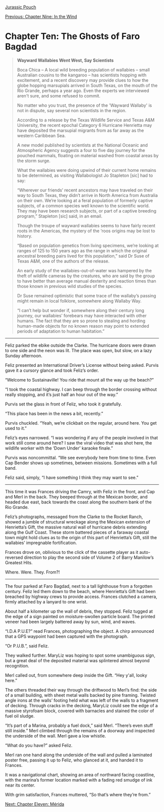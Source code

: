 [Jurassic Pouch](README.md)

[Previous: Chapter Nine: In the Wind](ch09.md) 

# Chapter Ten: The Ghosts of Faro Bagdad

> **Wayward Wallabies Went West, Say Scientists**
>
> Boca Chica – A local wild breeding population of wallabies –
> small Australian cousins to the kangaroo – has scientists
> hopping with excitement, and a recent discovery may provide
> clues to how the globe hopping marsupials arrived in South
> Texas, on the mouth of the Rio Grande, perhaps a year ago.
> Even the experts we interviewed aren't sure, and some
> refused to commit.
>
> No matter who you trust, the presence of the 'Wayward Wallaby'
> is not in dispute, say several non scientists in the region.
>
> According to a release by the Texas Wildlife Service and
> Texas A&M University, the recent epochal Category 6 Hurricane
> Henrietta may have deposited the marsupial migrants from
> as far away as the western Caribbean Sea.
>
> A new model published by scientists at the National Oceanic
> and Atmospheric Agency suggests a four to five day journey
> for the pouched mammals, floating on material washed from
> coastal areas by the storm surge.
>
> What the wallabies were doing upwind of their current home
> remains to be determined, as visiting Wallabologist Jo
> Stapleton [sic] had to say:
>
> “Wherever our friends’ recent ancestors may have traveled
> on their way to South Texas, they didn’t arrive in North
> America from Australia on their own. We’re looking at a
> feral population of formerly captive subjects, of a common
> species well known to the scientific world. They may have
> been research subjects, or part of a captive breeding
> program,” Stapleton [sic] said, in an email.
>
> Though the troupe of wayward wallabies seems to have
> fairly recent roots in the Americas, the mystery of
> the ‘roos origins may be lost to history.
>
> “Based on population genetics from living specimens,
> we’re looking at ranges of 125 to 150 years ago as
> the range in which the original ancestral breeding
> pairs lived for this population,” said Dr Suse of
> Texas A&M, one of the authors of the release.
>
> An early study of the wallabies-out-of-water was
> hampered by the theft of wildlife cameras by the
> creatures, who are said by the group to have better
> than average manual dexterity and reaction times
> than those known in previous wild studies of the species.
>
> Dr Suse remained optimistic that some trace of the
> wallaby’s passing might remain in local folklore,
> somewhere along Wallaby Way.
>
> “I can’t help but wonder if, somewhere along their
> century long journey, our wallabies’ forebears
> may have interacted with other humans. The fact that
> they are so prone to stealing and hording human-made
> objects for no known reason may point to extended
> periods of adaptation to human habitation.”

* * *

Feliz parked the ebike outside the Clarke. The hurricane doors were drawn to one side and the neon was lit. The place was open, but slow, on a lazy Sunday afternoon.

Feliz presented an International Driver’s License without being asked. Purvis gave it a cursory glance and took Feliz’s order.

“Welcome to Sustainaville! You ride that mount all the way up the beach?”

“I took the coastal highway. I can beep through the border crossing without really stopping, and it’s just half an hour out of the way.”

Purvis set the glass in front of Feliz, who took it gratefully.

“This place has been in the news a bit, recently.”

Purvis chuckled. “Yeah, we’re clickbait on the regular, around here. You get used to it.”

Feliz’s eyes narrowed. “I was wondering if any of the people involved in that work still come around here? I saw the viral video that was shot here, the wildlife worker with the ‘Down Under’ karaoke finale.”

Purvis was noncommittal. “We see everybody here from time to time. Even Cap Bender shows up sometimes, between missions. Sometimes with a full band.

Feliz said, simply, “I have something I think they may want to see.”

***

This time it was Frances driving the Camry, with Feliz in the front, and Cap and Merl in the back. They beeped through at the Mexican border, and headed due east, back towards the coast along the southern bank of the Rio Grande.

Feliz’s photographs, messaged from the Clarke to the Rocket Ranch, showed a jumble of structural wreckage along the Mexican extension of Henrietta’s Gift, the massive natural wall of hurricane debris extending along the Gulf Coast. These storm battered pieces of a faraway coastal town might hold clues as to the origin of this part of Henrietta’s Gift, still the wallabies’ impregnable fortification.

Frances drove on, oblivious to the click of the cassette player as it auto-reversed direction to play the second side of Volume 2 of Barry Manilow’s Greatest Hits.

Where. Were. They. From?!

***

The four parked at Faro Bagdad, next to a tall lighthouse from a forgotten century. Feliz led them down to the beach, where Henrietta’s Gift had been breached by highway crews to provide access. Frances clutched a camera, firmly attached by a lanyard to one wrist.

About half a kilometer up the wall of debris, they stopped. Feliz tugged at the edge of a sign painted on moisture-swollen particle board. The printed veneer had been largely battered away by sun, wind, and waves.

“I.D.A P.U.E?” read Frances, photographing the object. A chirp announced that a GPS waypoint had been captured with the photograph.

“Or P.U.B.”, said Feliz.

They walked further. MaryLiz was hoping to spot some unambiguous sign, but a great deal of the deposited material was splintered almost beyond recognition.

Merl called out, from somewhere deep inside the Gift. “Hey y'all, looky here.”

The others threaded their way through the driftwood to Merl’s find: the side of a small building, with sheet metal walls backed by pine framing. Twisted angle irons at the walls’ footing held what was left of the walls to a fragment of decking. Through cracks in the decking, MaryLiz could see the edge of a massive styrofoam block, covered with barnacles and stained the color of fuel oil sludge.

“It’s part of a Marina, probably a fuel dock,” said Merl. “There’s even stuff still inside.” Merl climbed through the remains of a doorway and inspected the underside of the wall. Merl gave a low whistle.

“What do you have?” asked Feliz.

Merl ran one hand along the underside of the wall and pulled a laminated poster free, passing it up to Feliz, who glanced at it, and handed it to Frances.

It was a navigational chart, showing an area of northward facing coastline, with the marina’s former location marked with a fading red smudge of ink near its center.
 
With grim satisfaction, Frances muttered, “So that’s where they’re from.”

[Next: Chapter Eleven: Mérida](ch11.md)
